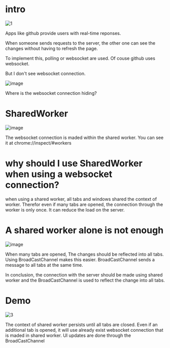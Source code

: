 # intro
![1](https://user-images.githubusercontent.com/49009864/166714532-e6de49f4-ff73-4862-aaa8-d6734e2f64cf.gif)

Apps like github provide users with real-time reponses.

When someone sends requests to the server, the other one can see the changes without having to refresh the page.

To implement this, polling or websocket are used. Of couse github uses websocket.

But I don't see websocket connection.

![image](https://user-images.githubusercontent.com/49009864/166716878-9e16c085-2b07-4958-b148-8cfc4345cbc2.png)

Where is the websocket connection hiding?

# SharedWorker

![image](https://user-images.githubusercontent.com/49009864/166717351-1e0966c9-f548-499f-8ff4-90a2b4d5ac3d.png)

The websocket connection is maded within the shared worker.
You can see it at chrome://inspect/#workers 

# why should I use SharedWorker when using a websocket connection?

when using a shared worker, all tabs and windows shared the context of worker. Therefor even if many tabs are opened, the connection through the worker is only once.
It can reduce the load on the server.

# A shared worker alone is not enough

![image](https://user-images.githubusercontent.com/49009864/166721812-37175724-b177-46c2-8d8e-f2360f7d56b5.png)

When many tabs are opened, The changes should be reflected into all tabs. Using BroadCastChannel makes this easier. BroadCastChannel sends a message to all tabs at the same time.

In conclusion, the connection with the server should be made using shared worker and the BroadCastChannel is used to reflect the change into all tabs.

# Demo

![3](https://user-images.githubusercontent.com/49009864/166724566-97f0dcff-4749-4237-8a3b-bb3acaed6e89.gif)

The context of shared worker persists until all tabs are closed. Even if an additional tab is opened, it will use already exist websocket connection that is maded in shared worker. UI updates are done through the BroadCastChannel
